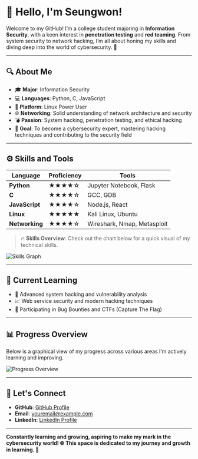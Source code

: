 # 👋 Hello, I'm Seungwon!

Welcome to my GitHub! I’m a college student majoring in **Information Security**, with a keen interest in **penetration testing** and **red teaming**. From system security to network hacking, I’m all about honing my skills and diving deep into the world of cybersecurity. 🚀

---

## 🔍 About Me
- 🎓 **Major**: Information Security
- 💻 **Languages**: Python, C, JavaScript
- 🐧 **Platform**: Linux Power User
- 🌐 **Networking**: Solid understanding of network architecture and security
- 💣 **Passion**: System hacking, penetration testing, and ethical hacking
- 🎯 **Goal**: To become a cybersecurity expert, mastering hacking techniques and contributing to the security field

---

## ⚙️ Skills and Tools

| Language      | Proficiency | Tools                     |
|---------------|-------------|---------------------------|
| **Python**    | ★★★★☆      | Jupyter Notebook, Flask   |
| **C**         | ★★★★☆      | GCC, GDB                  |
| **JavaScript**| ★★★★☆      | Node.js, React            |
| **Linux**     | ★★★★★      | Kali Linux, Ubuntu        |
| **Networking**| ★★★★☆      | Wireshark, Nmap, Metasploit |

> 🔥 **Skills Overview**: Check out the chart below for a quick visual of my technical skills.

![Skills Graph](https://github.com/your-username/your-repo/raw/main/skills-graph.png)

---

## 🌱 Current Learning
- 📜 Advanced system hacking and vulnerability analysis
- 📈 Web service security and modern hacking techniques
- 📂 Participating in Bug Bounties and CTFs (Capture The Flag)

---

## 📊 Progress Overview
Below is a graphical view of my progress across various areas I’m actively learning and improving.

![Progress Overview](https://github.com/your-username/your-repo/raw/main/progress-overview.png)

---

## 🤝 Let's Connect
- **GitHub**: [GitHub Profile](https://github.com/your-username)
- **Email**: youremail@example.com
- **LinkedIn**: [LinkedIn Profile](https://www.linkedin.com/in/your-linkedin-profile/)

---

**Constantly learning and growing, aspiring to make my mark in the cybersecurity world! 🌐**
**This space is dedicated to my journey and growth in learning. 📘**
